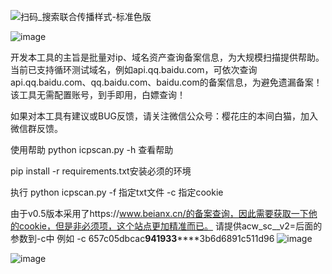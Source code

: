 ![扫码_搜索联合传播样式-标准色版](https://github.com/honmashironeko/icpscan/assets/139044047/52ac67e6-1f73-424d-bf00-7d5e5aa5d23c)

![image](https://github.com/honmashironeko/icpscan/assets/139044047/9b74a394-9daf-4834-b4aa-db2ff276e5ac)

开发本工具的主旨是批量对ip、域名资产查询备案信息，为大规模扫描提供帮助。
当前已支持循环测试域名，例如api.qq.baidu.com，可依次查询api.qq.baidu.com、qq.baidu.com、baidu.com的备案信息，为避免遗漏备案！
该工具无需配置账号，到手即用，白嫖查询！

如果对本工具有建议或BUG反馈，请关注微信公众号：樱花庄的本间白猫，加入微信群反馈。

使用帮助
python icpscan.py -h 查看帮助

pip install -r requirements.txt安装必须的环境

执行  python icpscan.py -f 指定txt文件 -c 指定cookie

由于v0.5版本采用了https://www.beianx.cn/的备案查询，因此需要获取一下他的cookie，但是非必须项，这个站点更加精准而已。
请提供acw_sc__v2=后面的参数到-c中  例如 -c 657c05dbcac**941933******3b6d6891c511d96
![image](https://github.com/honmashironeko/icpscan/assets/139044047/31100981-467b-442c-943e-8c05f7e327c9)

![image](https://github.com/honmashironeko/icpscan/assets/139044047/54ba2460-2f79-4972-91be-cdd3e6b4d090)
